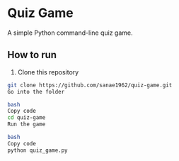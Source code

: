 # Quiz Game

A simple Python command-line quiz game.

## How to run

1. Clone this repository
```bash
git clone https://github.com/sanae1962/quiz-game.git
Go into the folder

bash
Copy code
cd quiz-game
Run the game

bash
Copy code
python quiz_game.py
